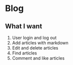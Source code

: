 # Blog
## What I want
1. User login and log out
2. Add articles with markdown
3. Edit and delete articles
4. Find articles
5. Comment and like articles